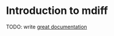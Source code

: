 # Introduction to mdiff

TODO: write [great documentation](http://jacobian.org/writing/what-to-write/)

